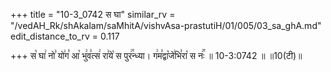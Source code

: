 +++
title = "10-3_0742 स घा"
similar_rv = "/vedAH_Rk/shAkalam/saMhitA/vishvAsa-prastutiH/01/005/03_sa_ghA.md"
edit_distance_to_rv = 0.117

+++
स꣡ घा꣢ नो꣣ यो꣢ग꣣ आ꣡ भु꣢व꣣त्स꣢ रा꣣ये꣡ स पुर꣢꣯न्ध्या। ग꣢म꣣द्वा꣡जे꣢भि꣣रा꣡ स नः꣢꣯ ॥ 10-3:0742 ॥ ॥10(टी)॥

<div class="js_include " url="/vedAH_Rk/shAkalam/saMhitA/vishvAsa-prastutiH/01/005/03_sa_ghA.md"  newLevelForH1="2" title="विश्वास-शाकल-प्रस्तुतिः"  > </div>